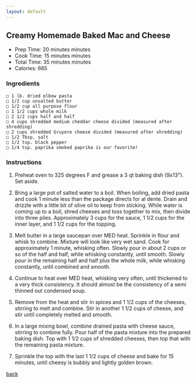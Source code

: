 ```yaml
---
layout: default
---
```


##  Creamy Homemade Baked Mac and Cheese

- Prep Time: 20 minutes minutes
- Cook Time: 15 minutes minutes
- Total Time: 35 minutes minutes
- Calories: 665

### Ingredients
    ▢ 1 lb. dried elbow pasta
    ▢ 1/2 cup unsalted butter
    ▢ 1/2 cup all purpose flour
    ▢ 1 1/2 cups whole milk
    ▢ 2 1/2 cups half and half
    ▢ 4 cups shredded medium cheddar cheese divided (measured after shredding)
    ▢ 2 cups shredded Gruyere cheese divided (measured after shredding)
    ▢ 1/2 Tbsp. salt
    ▢ 1/2 tsp. black pepper
    ▢ 1/4 tsp. paprika smoked paprika is our favorite!


### Instructions

1. Preheat oven to 325 degrees F and grease a 3 qt baking dish (9x13").  Set aside.
   
2. Bring a large pot of salted water to a boil.  When boiling, add dried pasta and cook 1 minute less than the package directs for al dente.  Drain and drizzle with a little bit of olive oil to keep from sticking.
While water is coming up to a boil, shred cheeses and toss together to mix, then divide into three piles.  Approximately 3 cups for the sauce, 1 1/2 cups for the inner layer, and 1 1/2 cups for the topping.

3. Melt butter in a large saucepan over MED heat.  Sprinkle in flour and whisk to combine.  Mixture will look like very wet sand.  Cook for approximately 1 minute, whisking often.  Slowly pour in about 2 cups or so of the half and half, while whisking constantly, until smooth.  Slowly pour in the remaining half and half plus the whole milk, while whisking constantly, until combined and smooth.
   
4. Continue to heat over MED heat, whisking very often, until thickened to a very thick consistency.  It should almost be the consistency of a semi thinned out condensed soup.

5.  Remove from the heat and stir in spices and 1 1/2 cups of the cheeses, stirring to melt and combine.  Stir in another 1 1/2 cups of cheese, and stir until completely melted and smooth.
   
6.  In a large mixing bowl, combine drained pasta with cheese sauce, stirring to combine fully.  Pour half of the pasta mixture into the prepared baking dish.  Top with 1 1/2 cups of shredded cheeses, then top that with the remaining pasta mixture.

7.  Sprinkle the top with the last 1 1/2 cups of cheese and bake for 15 minutes, until cheesy is bubbly and lightly golden brown.
  
[back](../recipes.html)


